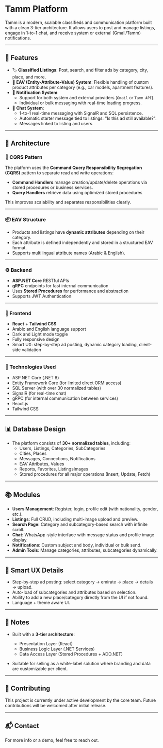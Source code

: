 # Tamm Platform

Tamm is a modern, scalable classifieds and communication platform built with a clean 3-tier architecture. It allows users to post and manage listings, engage in 1-to-1 chat, and receive system or external (Gmail/Tamm) notifications.

---

## 🚀 Features

- 🏷️ **Classified Listings**: Post, search, and filter ads by category, city, place, and more.
- 🧠 **EAV (Entity-Attribute-Value) System**: Flexible handling of custom product attributes per category (e.g., car models, apartment features).
- 📢 **Notification System**:
  - Support for both system and external providers (`Gmail` or `Tamm API`).
  - Individual or bulk messaging with real-time loading progress.
- 💬 **Chat System**:
  - 1-to-1 real-time messaging with SignalR and SQL persistence.
  - Automatic starter message tied to listings: "Is this ad still available?".
  - Messages linked to listing and users.

---

## 🧱 Architecture

### 🔄 CQRS Pattern

The platform uses the **Command Query Responsibility Segregation (CQRS)** pattern to separate read and write operations:

- **Command Handlers** manage creation/update/delete operations via stored procedures or business services.
- **Query Handlers** retrieve data using optimized stored procedures.

This improves scalability and separates responsibilities clearly.

---

### 📦 EAV Structure

- Products and listings have **dynamic attributes** depending on their category.
- Each attribute is defined independently and stored in a structured EAV format.
- Supports multilingual attribute names (Arabic & English).

---

### ⚙️ Backend

- **ASP.NET Core** RESTful APIs
- **gRPC** endpoints for fast internal communication
- Uses **Stored Procedures** for performance and abstraction
- Supports JWT Authentication

---

### 🎨 Frontend

- **React** + **Tailwind CSS**
- Arabic and English language support
- Dark and Light mode toggle
- Fully responsive design
- Smart UX: step-by-step ad posting, dynamic category loading, client-side validation

---

### 🧩 Technologies Used

- ASP.NET Core (.NET 8)
- Entity Framework Core (for limited direct ORM access)
- SQL Server (with over 30 normalized tables)
- SignalR (for real-time chat)
- gRPC (for internal communication between services)
- React.js
- Tailwind CSS

---

## 📊 Database Design

- The platform consists of **30+ normalized tables**, including:
  - Users, Listings, Categories, SubCategories
  - Cities, Places
  - Messages, Connections, Notifications
  - EAV Attributes, Values
  - Reports, Favorites, ListingsImages
  - Stored procedures for all major operations (Insert, Update, Fetch)

---

## 📚 Modules

- **Users Management**: Register, login, profile edit (with nationality, gender, etc.).
- **Listings**: Full CRUD, including multi-image upload and preview.
- **Search Page**: Category and subcategory-based search with infinite scroll.
- **Chat**: WhatsApp-style interface with message status and profile image display.
- **Notifications**: Custom subject and body, individual or bulk send.
- **Admin Tools**: Manage categories, attributes, subcategories dynamically.

---

## 🧠 Smart UX Details

- Step-by-step ad posting: select category → emirate → place → details → upload.
- Auto-load of subcategories and attributes based on selection.
- Ability to add a new place/category directly from the UI if not found.
- Language + theme aware UI.

---

## 📌 Notes

- Built with a **3-tier architecture**:
  - Presentation Layer (React)
  - Business Logic Layer (.NET Services)
  - Data Access Layer (Stored Procedures + ADO.NET)

- Suitable for selling as a white-label solution where branding and data are customizable per client.

---

## 🤝 Contributing

This project is currently under active development by the core team. Future contributions will be welcomed after initial release.

---

## 📬 Contact

For more info or a demo, feel free to reach out.
